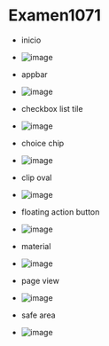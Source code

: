 # Examen1071
- inicio
- ![image](https://github.com/user-attachments/assets/d7932116-4015-4ebd-8947-20513bb4921b)

- appbar
- ![image](https://github.com/user-attachments/assets/84828b1c-57f8-42ad-b970-be871eb14f4b)

- checkbox list tile
- ![image](https://github.com/user-attachments/assets/5e331dcb-c70d-4c4c-a905-e30301580f5b)

- choice chip
- ![image](https://github.com/user-attachments/assets/107f2a47-8c73-423a-961f-d21d6bd86131)

- clip oval
- ![image](https://github.com/user-attachments/assets/73de3747-95d8-4825-8769-3c7f26704db0)

- floating action button
- ![image](https://github.com/user-attachments/assets/2ae04ca6-3534-4b1b-a48d-011ff08e3bf2)

- material
- ![image](https://github.com/user-attachments/assets/e2189ca6-453a-4d30-86bd-5929f84ecd32)

- page view
- ![image](https://github.com/user-attachments/assets/9b7aeeb4-85eb-47e1-97a8-e177b6eba17c)

- safe area
- ![image](https://github.com/user-attachments/assets/f899a2c7-13c5-4a11-b74f-fa9c9348f091)
